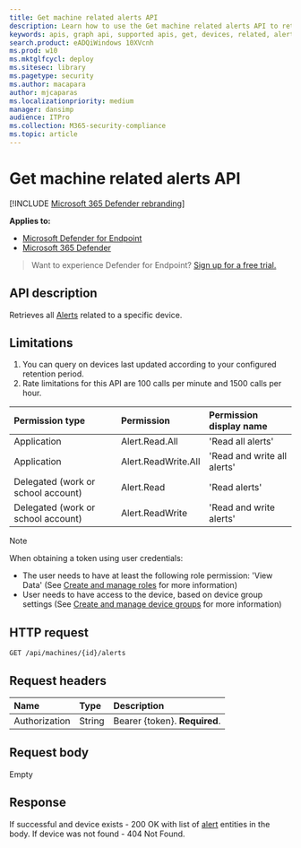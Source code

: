 ```yaml
---
title: Get machine related alerts API
description: Learn how to use the Get machine related alerts API to retrieve all alerts related to a specific device in Microsoft Defender Advanced Threat Protection.
keywords: apis, graph api, supported apis, get, devices, related, alerts
search.product: eADQiWindows 10XVcnh
ms.prod: w10
ms.mktglfcycl: deploy
ms.sitesec: library
ms.pagetype: security
ms.author: macapara
author: mjcaparas
ms.localizationpriority: medium
manager: dansimp
audience: ITPro
ms.collection: M365-security-compliance 
ms.topic: article
---
```


# Get machine related alerts  API

[!INCLUDE [Microsoft 365 Defender rebranding](../../includes/microsoft-defender.md)]

**Applies to:**
- [Microsoft Defender for Endpoint](https://go.microsoft.com/fwlink/p/?linkid=2146631)
- [Microsoft 365 Defender](https://go.microsoft.com/fwlink/?linkid=2118804)

> Want to experience Defender for Endpoint? [Sign up for a free trial.](https://www.microsoft.com/microsoft-365/windows/microsoft-defender-atp?ocid=docs-wdatp-exposedapis-abovefoldlink) 


## API description
Retrieves all [Alerts](alerts.md) related to a specific device.


## Limitations
1. You can query on devices last updated according to your configured retention period.
2. Rate limitations for this API are 100 calls per minute and 1500 calls per hour.


Permission type |	Permission	|	Permission display name
:---|:---|:---
Application |	Alert.Read.All |	'Read all alerts'
Application |	Alert.ReadWrite.All |	'Read and write all alerts'
Delegated (work or school account) | Alert.Read | 'Read alerts'
Delegated (work or school account) | Alert.ReadWrite | 'Read and write alerts'

>[!Note]
> When obtaining a token using user credentials:
>- The user needs to have at least the following role permission: 'View Data' (See [Create and manage roles](user-roles.md) for more information)
>- User needs to have access to the device, based on device group settings (See [Create and manage device groups](machine-groups.md) for more information)

## HTTP request
```http
GET /api/machines/{id}/alerts
```

## Request headers

Name | Type | Description
:---|:---|:---
Authorization | String | Bearer {token}. **Required**.


## Request body
Empty

## Response
If successful and device exists - 200 OK with list of [alert](alerts.md) entities in the body. If device was not found - 404 Not Found.
